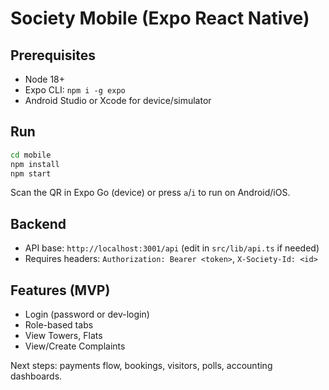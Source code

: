 # Society Mobile (Expo React Native)

## Prerequisites
- Node 18+
- Expo CLI: `npm i -g expo`
- Android Studio or Xcode for device/simulator

## Run
```bash
cd mobile
npm install
npm start
```
Scan the QR in Expo Go (device) or press `a`/`i` to run on Android/iOS.

## Backend
- API base: `http://localhost:3001/api` (edit in `src/lib/api.ts` if needed)
- Requires headers: `Authorization: Bearer <token>`, `X-Society-Id: <id>`

## Features (MVP)
- Login (password or dev-login)
- Role-based tabs
- View Towers, Flats
- View/Create Complaints

Next steps: payments flow, bookings, visitors, polls, accounting dashboards.